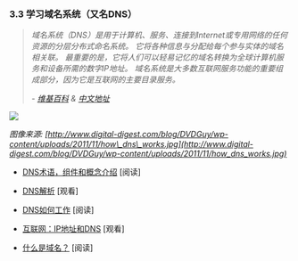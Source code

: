 ### 3.3 学习域名系统（又名DNS）

> *域名系统（DNS）是用于计算机、服务、连接到Internet或专用网络的任何资源的分层分布式命名系统。 它将各种信息与分配给每个参与实体的域名相关联。 最重要的是，它将人们可以轻易记忆的域名转换为全球计算机服务和设备所需的数字IP地址。 域名系统是大多数互联网服务功能的重要组成部分，因为它是互联网的主要目录服务。*
>
> *- [维基百科](https://en.wikipedia.org/wiki/Domain_Name_System) & [中文地址](https://zh.wikipedia.org/wiki/%E5%9F%9F%E5%90%8D%E7%B3%BB%E7%BB%9F)*

![](https://frontendmasters.com/books/front-end-handbook/2019/assets/images/how_dns_works.jpg)

*图像来源: [http://www.digital-digest.com/blog/DVDGuy/wp-content/uploads/2011/11/how\_dns\_works.jpg](http://www.digital-digest.com/blog/DVDGuy/wp-content/uploads/2011/11/how_dns_works.jpg)*

* [DNS术语，组件和概念介绍](https://www.digitalocean.com/community/tutorials/an-introduction-to-dns-terminology-components-and-concepts) \[阅读\]

* [DNS解析](https://www.youtube.com/watch?v=72snZctFFtA) \[观看\]

* [DNS如何工作](https://howdns.works/ep1/) \[阅读\]

* [互联网：IP地址和DNS](https://www.youtube.com/watch?v=5o8CwafCxnU&index=3&list=PLzdnOPI1iJNfMRZm5DDxco3UdsFegvuB7) \[观看\]

* [什么是域名？](https://developer.mozilla.org/en-US/docs/Learn/Common_questions/What_is_a_domain_name) \[阅读\]

